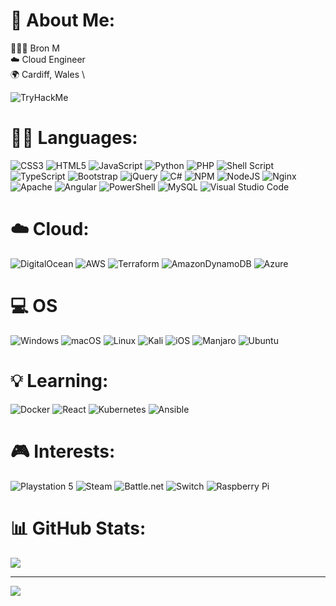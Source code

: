 # 💫 About Me:

👩🏻‍💻 Bron M \
☁️ Cloud Engineer \
🌍 Cardiff, Wales \


<img src="https://tryhackme-badges.s3.amazonaws.com/binday.png?6" alt="TryHackMe">

# 👩‍💻 Languages:
![CSS3](https://img.shields.io/badge/css3-%231572B6.svg?style=for-the-badge&logo=css3&logoColor=white) 
![HTML5](https://img.shields.io/badge/html5-%23E34F26.svg?style=for-the-badge&logo=html5&logoColor=white)
![JavaScript](https://img.shields.io/badge/javascript-%23323330.svg?style=for-the-badge&logo=javascript&logoColor=%23F7DF1E) 
![Python](https://img.shields.io/badge/python-3670A0?style=for-the-badge&logo=python&logoColor=ffdd54) 
![PHP](https://img.shields.io/badge/php-%23777BB4.svg?style=for-the-badge&logo=php&logoColor=white) 
![Shell Script](https://img.shields.io/badge/shell_script-%23121011.svg?style=for-the-badge&logo=gnu-bash&logoColor=white) 
![TypeScript](https://img.shields.io/badge/typescript-%23007ACC.svg?style=for-the-badge&logo=typescript&logoColor=white) 
![Bootstrap](https://img.shields.io/badge/bootstrap-%23563D7C.svg?style=for-the-badge&logo=bootstrap&logoColor=white) 
![jQuery](https://img.shields.io/badge/jquery-%230769AD.svg?style=for-the-badge&logo=jquery&logoColor=white) 
![C#](https://img.shields.io/badge/c%23-%23239120.svg?style=for-the-badge&logo=c-sharp&logoColor=white) 
![NPM](https://img.shields.io/badge/NPM-%23000000.svg?style=for-the-badge&logo=npm&logoColor=white) 
![NodeJS](https://img.shields.io/badge/node.js-6DA55F?style=for-the-badge&logo=node.js&logoColor=white) 
![Nginx](https://img.shields.io/badge/nginx-%23009639.svg?style=for-the-badge&logo=nginx&logoColor=white) 
![Apache](https://img.shields.io/badge/apache-%23D42029.svg?style=for-the-badge&logo=apache&logoColor=white) 
![Angular](https://img.shields.io/badge/angular-%23DD0031.svg?style=for-the-badge&logo=angular&logoColor=white) 
![PowerShell](https://img.shields.io/badge/PowerShell-%235391FE.svg?style=for-the-badge&logo=powershell&logoColor=white)
![MySQL](https://img.shields.io/badge/mysql-%2300f.svg?style=for-the-badge&logo=mysql&logoColor=white) 
![Visual Studio Code](https://img.shields.io/badge/Visual%20Studio%20Code-0078d7.svg?style=for-the-badge&logo=visual-studio-code&logoColor=white)


# ☁️ Cloud:

![DigitalOcean](https://img.shields.io/badge/DigitalOcean-%230167ff.svg?style=for-the-badge&logo=digitalOcean&logoColor=white) 
![AWS](https://img.shields.io/badge/AWS-%23FF9900.svg?style=for-the-badge&logo=amazon-aws&logoColor=white)
![Terraform](https://img.shields.io/badge/terraform-%235835CC.svg?style=for-the-badge&logo=terraform&logoColor=white)
![AmazonDynamoDB](https://img.shields.io/badge/Amazon%20DynamoDB-4053D6?style=for-the-badge&logo=Amazon%20DynamoDB&logoColor=white)
![Azure](https://img.shields.io/badge/azure-%230072C6.svg?style=for-the-badge&logo=microsoftazure&logoColor=white)

# 💻  OS
![Windows](https://img.shields.io/badge/Windows-0078D6?style=for-the-badge&logo=windows&logoColor=white)
![macOS](https://img.shields.io/badge/mac%20os-000000?style=for-the-badge&logo=macos&logoColor=F0F0F0)
![Linux](https://img.shields.io/badge/Linux-FCC624?style=for-the-badge&logo=linux&logoColor=black)
![Kali](https://img.shields.io/badge/Kali-268BEE?style=for-the-badge&logo=kalilinux&logoColor=white)
![iOS](https://img.shields.io/badge/iOS-000000?style=for-the-badge&logo=ios&logoColor=white)
![Manjaro](https://img.shields.io/badge/Manjaro-35BF5C?style=for-the-badge&logo=Manjaro&logoColor=white)
![Ubuntu](https://img.shields.io/badge/Ubuntu-E95420?style=for-the-badge&logo=ubuntu&logoColor=white)

# 💡 Learning: 
![Docker](https://img.shields.io/badge/docker-%230db7ed.svg?style=for-the-badge&logo=docker&logoColor=white)
![React](https://img.shields.io/badge/React-20232A?style=for-the-badge&logo=react&logoColor=61DAFB)
![Kubernetes](https://img.shields.io/badge/kubernetes-326ce5.svg?&style=for-the-badge&logo=kubernetes&logoColor=white)
![Ansible](https://img.shields.io/badge/ansible-%231A1918.svg?style=for-the-badge&logo=ansible&logoColor=white)

# 🎮 Interests:
![Playstation 5](https://img.shields.io/badge/Playstation%205-003791?style=for-the-badge&logo=playstation-5&logoColor=white)
![Steam](https://img.shields.io/badge/steam-%23000000.svg?style=for-the-badge&logo=steam&logoColor=white)
![Battle.net](https://img.shields.io/badge/battle.net-%2300AEFF.svg?style=for-the-badge&logo=battle.net&logoColor=white)
![Switch](https://img.shields.io/badge/Switch-E60012?style=for-the-badge&logo=nintendo-switch&logoColor=white)
![Raspberry Pi](https://img.shields.io/badge/-RaspberryPi-C51A4A?style=for-the-badge&logo=Raspberry-Pi)


# 📊 GitHub Stats:
![](https://github-readme-stats.vercel.app/api/top-langs/?username=bronnn&theme=dark&hide_border=false&include_all_commits=true&count_private=true&layout=compact)


---
[![](https://visitcount.itsvg.in/api?id=bronnn&icon=2&color=12)](https://visitcount.itsvg.in)

<!-- Proudly created with GPRM ( https://gprm.itsvg.in ) -->









